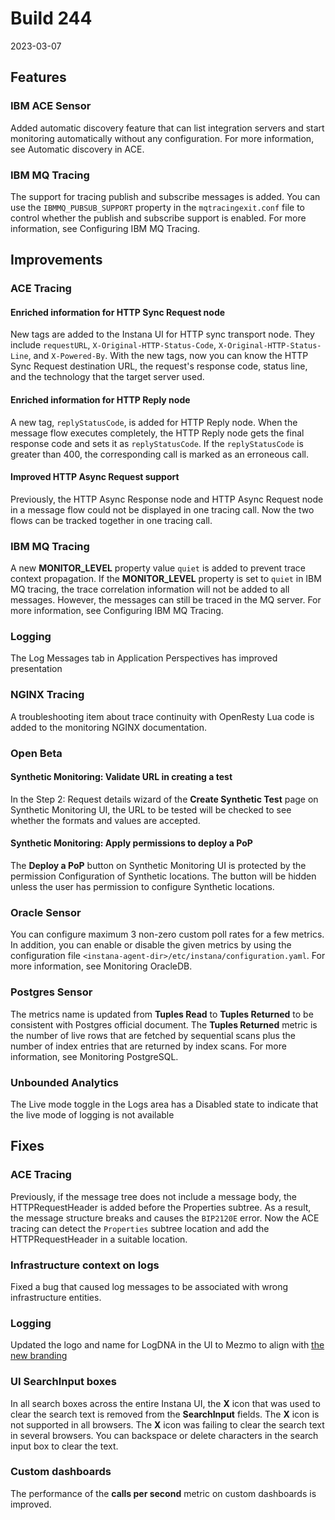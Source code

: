 # Build 244

2023-03-07
## Features
### IBM ACE Sensor

Added automatic discovery feature that can list integration servers and start monitoring automatically without any configuration. For more information, see Automatic discovery in ACE.

### IBM MQ Tracing

The support for tracing publish and subscribe messages is added. You can use the `IBMMQ_PUBSUB_SUPPORT` property in the `mqtracingexit.conf` file to control whether the publish and subscribe support is enabled. For more information, see Configuring IBM MQ Tracing. 


## Improvements

### ACE Tracing
#### Enriched information for HTTP Sync Request node
New tags are added to the Instana UI for HTTP sync transport node. They include `requestURL`, `X-Original-HTTP-Status-Code`, `X-Original-HTTP-Status-Line`, and `X-Powered-By`. 
With the new tags, now you can know the HTTP Sync Request destination URL, the request's response code, status line, and the technology that the target server used.

#### Enriched information for HTTP Reply node

A new tag, `replyStatusCode`, is added for HTTP Reply node. When the message flow executes completely, the HTTP Reply node gets the final response code and sets it as `replyStatusCode`. If the `replyStatusCode` is greater than 400, the corresponding call is marked as an erroneous call.

#### Improved HTTP Async Request support

Previously, the HTTP Async Response node and HTTP Async Request node in a message flow could not be displayed in one tracing call.
Now the two flows can be tracked together in one tracing call.

### IBM MQ Tracing

A new **MONITOR_LEVEL** property value `quiet` is added to prevent trace context propagation.  If the **MONITOR_LEVEL** property is set to `quiet` in IBM MQ tracing, the trace correlation information will not be added to all messages. However, the messages can still be traced in the MQ server. For more information, see Configuring IBM MQ Tracing. 

### Logging
The Log Messages tab in Application Perspectives has improved presentation

### NGINX Tracing

A troubleshooting item about trace continuity with OpenResty Lua code is added to the monitoring NGINX documentation.

###  Open Beta
#### Synthetic Monitoring: Validate URL in creating a test 

In the Step 2: Request details wizard of the **Create Synthetic Test** page on Synthetic Monitoring UI, the URL to be tested will be checked to see whether the formats and values are accepted.

#### Synthetic Monitoring: Apply permissions to deploy a PoP

The **Deploy a PoP** button on Synthetic Monitoring UI is protected by the permission Configuration of Synthetic locations. The button will be hidden unless the user has permission to configure Synthetic locations.

### Oracle Sensor

You can configure maximum 3 non-zero custom poll rates for a few metrics. In addition, you can enable or disable the given metrics by using the configuration file `<instana-agent-dir>/etc/instana/configuration.yaml`. For more information, see Monitoring OracleDB.

### Postgres Sensor

The metrics name is updated from **Tuples Read** to **Tuples Returned** to be consistent with Postgres official document. The **Tuples Returned** metric is the number of live rows that are fetched by sequential scans plus the number of index entries that are returned by index scans.
For more information, see Monitoring PostgreSQL.
### Unbounded Analytics

The Live mode toggle in the Logs area has a Disabled state to indicate that the live mode of logging is not available


## Fixes


### ACE Tracing

Previously, if the message tree does not include a message body, the HTTPRequestHeader is added before the Properties subtree. As a result, the message structure breaks and causes the `BIP2120E` error.
Now the ACE tracing can detect the `Properties` subtree location and add the HTTPRequestHeader in a suitable location.

### Infrastructure context on logs

Fixed a bug that caused log messages to be associated with wrong infrastructure entities.

### Logging

Updated the logo and name for LogDNA in the UI to Mezmo to align with [the new branding](https://www.mezmo.com/logdna)

### UI SearchInput boxes

In all search boxes across the entire Instana UI, the **X** icon that was used to clear the search text is removed from the **SearchInput** fields. The **X** icon is not supported in all browsers. The **X** icon was failing to clear the search text in several browsers. You can backspace or delete characters in the search input box to clear the text.

### Custom dashboards

The performance of the **calls per second** metric on custom dashboards is improved.

